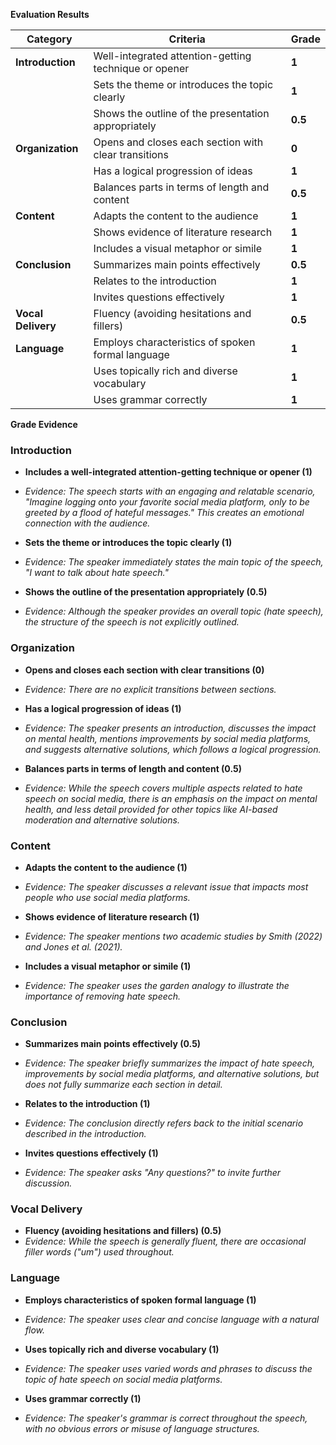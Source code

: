  **Evaluation Results**

| **Category**     | **Criteria**                                           | **Grade**  |
|------------------|--------------------------------------------------------|------------|
| **Introduction** | Well-integrated attention-getting technique or opener  | **1**      |
|                  | Sets the theme or introduces the topic clearly         | **1**      |
|                  | Shows the outline of the presentation appropriately    | **0.5**    |
| **Organization** | Opens and closes each section with clear transitions   | **0**      |
|                  | Has a logical progression of ideas                     | **1**      |
|                  | Balances parts in terms of length and content          | **0.5**    |
| **Content**      | Adapts the content to the audience                     | **1**      |
|                  | Shows evidence of literature research                  | **1**      |
|                  | Includes a visual metaphor or simile                   | **1**      |
| **Conclusion**   | Summarizes main points effectively                     | **0.5**    |
|                  | Relates to the introduction                            | **1**      |
|                  | Invites questions effectively                          | **1**      |
| **Vocal Delivery** | Fluency (avoiding hesitations and fillers)           | **0.5**    |
| **Language**     | Employs characteristics of spoken formal language      | **1**      |
|                  | Uses topically rich and diverse vocabulary             | **1**      |
|                  | Uses grammar correctly                                 | **1**      |

**Grade Evidence**

### Introduction
- **Includes a well-integrated attention-getting technique or opener (1)**
- *Evidence: The speech starts with an engaging and relatable scenario, "Imagine logging onto your favorite social media platform, only to be greeted by a flood of hateful messages." This 
creates an emotional connection with the audience.*

- **Sets the theme or introduces the topic clearly (1)**
- *Evidence: The speaker immediately states the main topic of the speech, "I want to talk about hate speech."*

- **Shows the outline of the presentation appropriately (0.5)**
- *Evidence: Although the speaker provides an overall topic (hate speech), the structure of the speech is not explicitly outlined.*

### Organization
- **Opens and closes each section with clear transitions (0)**
- *Evidence: There are no explicit transitions between sections.*

- **Has a logical progression of ideas (1)**
- *Evidence: The speaker presents an introduction, discusses the impact on mental health, mentions improvements by social media platforms, and suggests alternative solutions, which follows a 
logical progression.*

- **Balances parts in terms of length and content (0.5)**
- *Evidence: While the speech covers multiple aspects related to hate speech on social media, there is an emphasis on the impact on mental health, and less detail provided for other topics 
like AI-based moderation and alternative solutions.*

### Content
- **Adapts the content to the audience (1)**
- *Evidence: The speaker discusses a relevant issue that impacts most people who use social media platforms.*

- **Shows evidence of literature research (1)**
- *Evidence: The speaker mentions two academic studies by Smith (2022) and Jones et al. (2021).*

- **Includes a visual metaphor or simile (1)**
- *Evidence: The speaker uses the garden analogy to illustrate the importance of removing hate speech.*

### Conclusion
- **Summarizes main points effectively (0.5)**
- *Evidence: The speaker briefly summarizes the impact of hate speech, improvements by social media platforms, and alternative solutions, but does not fully summarize each section in 
detail.*

- **Relates to the introduction (1)**
- *Evidence: The conclusion directly refers back to the initial scenario described in the introduction.*

- **Invites questions effectively (1)**
- *Evidence: The speaker asks "Any questions?" to invite further discussion.*

### Vocal Delivery
- **Fluency (avoiding hesitations and fillers) (0.5)**
- *Evidence: While the speech is generally fluent, there are occasional filler words ("um") used throughout.*

### Language
- **Employs characteristics of spoken formal language (1)**
- *Evidence: The speaker uses clear and concise language with a natural flow.*

- **Uses topically rich and diverse vocabulary (1)**
- *Evidence: The speaker uses varied words and phrases to discuss the topic of hate speech on social media platforms.*

- **Uses grammar correctly (1)**
- *Evidence: The speaker's grammar is correct throughout the speech, with no obvious errors or misuse of language structures.*